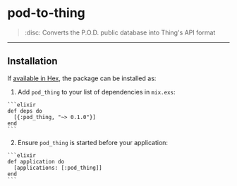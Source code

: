 # pod-to-thing
> :disc: Converts the P.O.D. public database into Thing's API format
---

## Installation

If [available in Hex](https://hex.pm/docs/publish), the package can be installed as:

  1. Add `pod_thing` to your list of dependencies in `mix.exs`:

    ```elixir
    def deps do
      [{:pod_thing, "~> 0.1.0"}]
    end
    ```

  2. Ensure `pod_thing` is started before your application:

    ```elixir
    def application do
      [applications: [:pod_thing]]
    end
    ```

